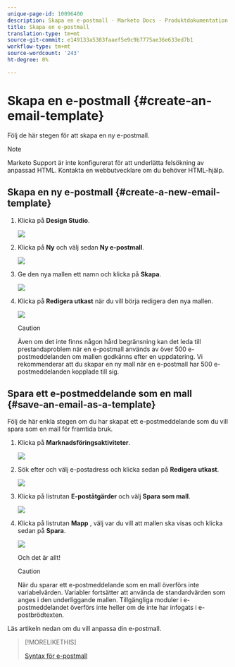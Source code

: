 ```yaml
---
unique-page-id: 10096400
description: Skapa en e-postmall - Marketo Docs - Produktdokumentation
title: Skapa en e-postmall
translation-type: tm+mt
source-git-commit: e149133a5383faaef5e9c9b7775ae36e633ed7b1
workflow-type: tm+mt
source-wordcount: '243'
ht-degree: 0%

---
```



# Skapa en e-postmall {#create-an-email-template}

Följ de här stegen för att skapa en ny e-postmall.

>[!NOTE]
>
>Marketo Support är inte konfigurerat för att underlätta felsökning av anpassad HTML. Kontakta en webbutvecklare om du behöver HTML-hjälp.

## Skapa en ny e-postmall {#create-a-new-email-template}

1. Klicka på **Design Studio**.

   ![](assets/designstudio.png)

1. Klicka på **Ny** och välj sedan **Ny e-postmall**.

   ![](assets/ds-two.png)

1. Ge den nya mallen ett namn och klicka på **Skapa**.

   ![](assets/three-1.png)

1. Klicka på **Redigera utkast** när du vill börja redigera den nya mallen.

   ![](assets/4.png)

   >[!CAUTION]
   >
   >Även om det inte finns någon hård begränsning kan det leda till prestandaproblem när en e-postmall används av över 500 e-postmeddelanden om mallen godkänns efter en uppdatering. Vi rekommenderar att du skapar en ny mall när en e-postmall har 500 e-postmeddelanden kopplade till sig.

## Spara ett e-postmeddelande som en mall {#save-an-email-as-a-template}

Följ de här enkla stegen om du har skapat ett e-postmeddelande som du vill spara som en mall för framtida bruk.

1. Klicka på **Marknadsföringsaktiviteter**.

   ![](assets/one.png)

1. Sök efter och välj e-postadress och klicka sedan på **Redigera utkast**.

   ![](assets/two-1.png)

1. Klicka på listrutan **E-poståtgärder** och välj **Spara som mall**.

   ![](assets/four-1.png)

1. Klicka på listrutan **Mapp** , välj var du vill att mallen ska visas och klicka sedan på **Spara**.

   ![](assets/five-1.png)

   Och det är allt!

   >[!CAUTION]
   >
   >När du sparar ett e-postmeddelande som en mall överförs inte variabelvärden. Variabler fortsätter att använda de standardvärden som anges i den underliggande mallen. Tillgängliga moduler i e-postmeddelandet överförs inte heller om de inte har infogats i e-postbrödtexten.

Läs artikeln nedan om du vill anpassa din e-postmall.

>[!MORELIKETHIS]
>
>[Syntax för e-postmall](email-template-syntax.md)

